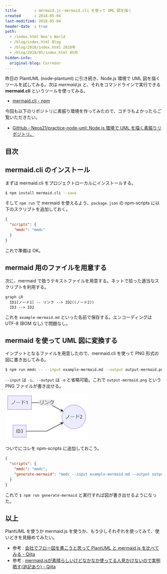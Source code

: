 ```yaml
---
title        : mermaid.js・mermaid.cli を使って UML 図を描く
created      : 2018-05-04
last-modified: 2018-05-04
header-date  : true
path:
  - /index.html Neo's World
  - /blog/index.html Blog
  - /blog/2018/index.html 2018年
  - /blog/2018/05/index.html 05月
hidden-info:
  original-blog: Corredor
---
```


昨日の PlantUML (node-plantuml) に引き続き、Node.js 環境で UML 図を描くツールを試してみる。次は *mermaid.js* と、それをコマンドラインで実行できる **mermaid.cli** というツールを使ってみる。

- [mermaid.cli - npm](https://www.npmjs.com/package/mermaid.cli)

今回も以下のリポジトリに素振り環境を作ってみたので、コチラもよかったらご覧いただきたい。

- [GitHub - Neos21/practice-node-uml: Node.js 環境で UML を描く素振りリポジトリ。](https://github.com/Neos21/practice-node-uml)

## 目次

## mermaid.cli のインストール

まずは mermaid.cli をプロジェクトローカルにインストールする。

```bash
$ npm install mermaid.cli --save
```

そして `npm run` で mermaid を使えるよう、`package.json` の npm-scripts に以下のスクリプトを追加しておく。

```json
{
  "scripts": {
    "mmdc": "mmdc"
  }
}
```

これで準備は OK。

## mermaid 用のファイルを用意する

次に、mermaid で扱うテキストファイルを用意する。ネットで拾った適当なスクリプトを利用する。

```
graph LR
  ID1[ノード1] -- リンク --> ID2((ノード2))
  ID3 --> ID2
```

これを `example-mermaid.md` といった名前で保存する。エンコーディングは UTF-8 (BOM なし) で問題なし。

## mermaid を使って UML 図に変換する

インプットとなるファイルを用意したので、mermaid.cli を使って PNG 形式の図に書き出してみる。

```bash
$ npm run mmdc -- --input example-mermaid.md --output output-mermaid.png
```

`--input` は `-i`、`--output` は `-o` と省略可能。これで `output-mermaid.png` という PNG ファイルが書き出せる。

![描けた](04-02-01.png)

ついでにコレを npm-scripts に追加しておこう。

```json
{
  "scripts": {
    "mmdc": "mmdc",
    "generate-mermaid": "mmdc --input example-mermaid.md --output output-mermaid.png"
  }
}
```

これで `$ npm run generate-mermaid` と実行すれば図が書き出せるようになった。

## 以上

PlantUML を使うか mermaid.js を使うか、もう少しそれぞれを使ってみて、使いどきを見極めてみたい。

- 参考 : [会社でフロー図を書こうと思って PlantUML と mermaid.js を比べてみる - Qiita](https://qiita.com/suzuki-hoge/items/2cc68666511d6bc65e3f)
- 参考 : [mermaid.jsが素晴らしいけどなかなか使ってる人見かけないので実例晒す(追記あり) - Qiita](https://qiita.com/uzuki_aoba/items/a01f8b0b52ced69c8092)
